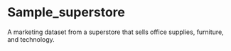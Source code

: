 # Sample_superstore
A marketing dataset from a superstore that sells office supplies, furniture, and technology.
